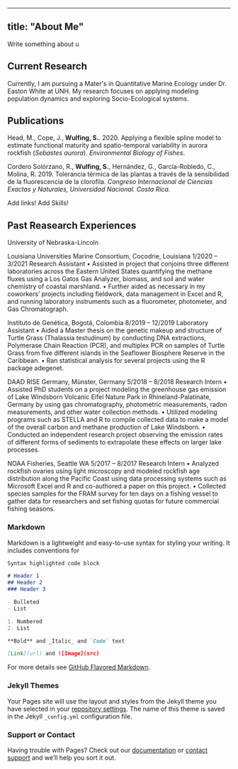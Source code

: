 
---
title: "About Me"
---
Write something about u


## Current Research
Currently, I am pursuing a Mater's in Quantitative Marine Ecology under Dr. Easton White at UNH. My research focuses on applying modeling population dynamics and exploring Socio-Ecological systems. 

## Publications
Head, M., Cope, J., **Wulfing, S.**. 2020. Applying a flexible spline model to estimate functional maturity 
and spatio-temporal variability in aurora rockfish (_Sebastes aurora_). _Environmental Biology of Fishes_.

Cordero Solórzano, R., **Wulfing, S.**, Hernández, G., García-Robledo, C., Molina, R. 2019. Tolerancia 
térmica de las plantas a través de la sensibilidad de la fluorescencia de la clorofila. _Congreso 
Internacional de Ciencias Exactas y Naturales, Universidad Nacional. Costa Rica._

Add links!
Add Skills!

## Past Reasearch Experiences
University of Nebraska-Lincoln

Louisiana Universities Marine Consortium, Cocodrie, Louisiana	1/2020 – 3/2021
Research Assistant
•	Assisted in project that conjoins three different laboratories across the Eastern United States quantifying the methane fluxes using a Los Gatos Gas Analyzer, biomass, and soil and water chemistry of coastal marshland.
•	Further aided as necessary in my coworkers’ projects including fieldwork, data management in Excel and R, and running laboratory instruments such as a fluorometer, photometer, and Gas Chromatograph.

Instituto de Genética, Bogotá, Colombia	8/2019 – 12/2019
Laboratory Assistant
•	Aided a Master thesis on the genetic makeup and structure of Turtle Grass (Thalassia testudinum) by conducting DNA extractions, Polymerase Chain Reaction (PCR), and multiplex PCR on samples of Turtle Grass from five different islands in the Seaflower Biosphere Reserve in the Caribbean.
•	Ran statistical analysis for several projects using the R package adegenet.

DAAD RISE Germany, Münster, Germany	5/2018 – 8/2018
Research Intern
•	Assisted PhD students on a project modeling the greenhouse gas emission of Lake Windsborn Volcanic Eifel Nature Park in Rhineland-Palatinate, Germany by using gas chromatography, photometric measurements, radon measurements, and other water collection methods. 
•	Utilized modeling programs such as STELLA and R to compile collected data to make a model of the overall carbon and methane production of Lake Windsborn.
•	Conducted an independent research project observing the emission rates of different forms of sediments to extrapolate these effects on larger lake processes.

NOAA Fisheries, Seattle WA	5/2017 – 8/2017
Research Intern
•	Analyzed rockfish ovaries using light microscopy and modeled rockfish age distribution along the Pacific Coast using data processing systems such as Microsoft Excel and R and co-authored a paper on this project.
•	Collected species samples for the FRAM survey for ten days on a fishing vessel to gather data for researchers and set fishing quotas for future commercial fishing seasons.



### Markdown

Markdown is a lightweight and easy-to-use syntax for styling your writing. It includes conventions for

```markdown
Syntax highlighted code block

# Header 1
## Header 2
### Header 3

- Bulleted
- List

1. Numbered
2. List

**Bold** and _Italic_ and `Code` text

[Link](url) and ![Image](src)
```

For more details see [GitHub Flavored Markdown](https://guides.github.com/features/mastering-markdown/).

### Jekyll Themes

Your Pages site will use the layout and styles from the Jekyll theme you have selected in your [repository settings](https://github.com/swulfing/swulfing.github.io/settings/pages). The name of this theme is saved in the Jekyll `_config.yml` configuration file.

### Support or Contact

Having trouble with Pages? Check out our [documentation](https://docs.github.com/categories/github-pages-basics/) or [contact support](https://support.github.com/contact) and we’ll help you sort it out.
